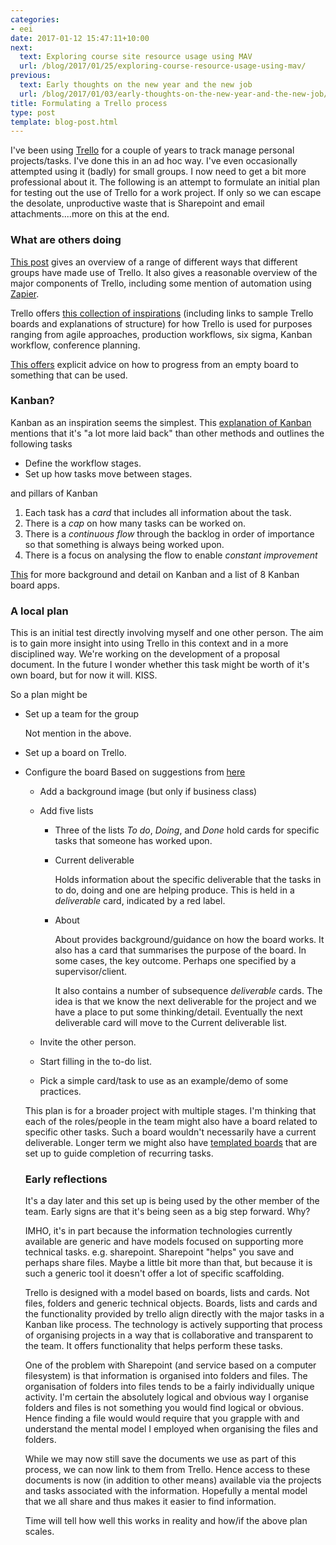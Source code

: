 ```yaml
---
categories:
- eei
date: 2017-01-12 15:47:11+10:00
next:
  text: Exploring course site resource usage using MAV
  url: /blog/2017/01/25/exploring-course-resource-usage-using-mav/
previous:
  text: Early thoughts on the new year and the new job
  url: /blog/2017/01/03/early-thoughts-on-the-new-year-and-the-new-job/
title: Formulating a Trello process
type: post
template: blog-post.html
---
```

I've been using [Trello](http://trello.com) for a couple of years to track manage personal projects/tasks. I've done this in an ad hoc way. I've even occasionally attempted using it (badly) for small groups. I now need to get a bit more professional about it. The following is an attempt to formulate an initial plan for testing out the use of Trello for a work project. If only so we can escape the desolate, unproductive waste that is Sharepoint and email attachments....more on this at the end.

### What are others doing

[This post](https://wpcurve.com/trello-for-project-management/) gives an overview of a range of different ways that different groups have made use of Trello. It also gives a reasonable overview of the major components of Trello, including some mention of automation using [Zapier](https://zapier.com/).

Trello offers [this collection of inspirations](https://trello.com/inspiration/project-management) (including links to sample Trello boards and explanations of structure) for how Trello is used for purposes ranging from agile approaches, production workflows, six sigma, Kanban workflow, conference planning.

[This offers](http://blog.trello.com/trello-board-best-practices) explicit advice on how to progress from an empty board to something that can be used.

### Kanban?

Kanban as an inspiration seems the simplest. This [explanation of Kanban](https://zapier.com/learn/project-management/project-management-systems/#kanban) mentions that it's "a lot more laid back" than other methods and outlines the following tasks

- Define the workflow stages.
- Set up how tasks move between stages.

and pillars of Kanban

1. Each task has a _card_ that includes all information about the task.
2. There is a _cap_ on how many tasks can be worked on.
3. There is a _continuous flow_ through the backlog in order of importance so that something is always being worked upon.
4. There is a focus on analysing the flow to enable _constant improvement_

[This](https://zapier.com/learn/project-management/kanban-board/) for more background and detail on Kanban and a list of 8 Kanban board apps.

### A local plan

This is an initial test directly involving myself and one other person. The aim is to gain more insight into using Trello in this context and in a more disciplined way. We're working on the development of a proposal document. In the future I wonder whether this task might be worth of it's own board, but for now it will. KISS.

So a plan might be

- Set up a team for the group
    
    Not mention in the above.
    
- Set up a board on Trello.
- Configure the board Based on suggestions from [here](http://blog.trello.com/trello-board-best-practices)
    
    - Add a background image (but only if business class)
    - Add five lists
        - Three of the lists _To do_, _Doing_, and _Done_ hold cards for specific tasks that someone has worked upon.
        - Current deliverable
            
            Holds information about the specific deliverable that the tasks in to do, doing and one are helping produce. This is held in a _deliverable_ card, indicated by a red label.
            
        - About
            
            About provides background/guidance on how the board works. It also has a card that summarises the purpose of the board. In some cases, the key outcome. Perhaps one specified by a supervisor/client.
            
            It also contains a number of subsequence _deliverable_ cards. The idea is that we know the next deliverable for the project and we have a place to put some thinking/detail. Eventually the next deliverable card will move to the Current deliverable list.
            
    - Invite the other person.
    - Start filling in the to-do list.
    - Pick a simple card/task to use as an example/demo of some practices.
    
    This plan is for a broader project with multiple stages. I'm thinking that each of the roles/people in the team might also have a board related to specific other tasks. Such a board wouldn't necessarily have a current deliverable. Longer term we might also have [templated boards](http://help.trello.com/article/800-creating-templates-for-cards-lists-and-boards) that are set up to guide completion of recurring tasks.
    
    ### Early reflections
    
    It's a day later and this set up is being used by the other member of the team. Early signs are that it's being seen as a big step forward. Why?
    
    IMHO, it's in part because the information technologies currently available are generic and have models focused on supporting more technical tasks. e.g. sharepoint. Sharepoint "helps" you save and perhaps share files. Maybe a little bit more than that, but because it is such a generic tool it doesn't offer a lot of specific scaffolding.
    
    Trello is designed with a model based on boards, lists and cards. Not files, folders and generic technical objects. Boards, lists and cards and the functionality provided by trello align directly with the major tasks in a Kanban like process. The technology is actively supporting that process of organising projects in a way that is collaborative and transparent to the team. It offers functionality that helps perform these tasks.
    
    One of the problem with Sharepoint (and service based on a computer filesystem) is that information is organised into folders and files. The organisation of folders into files tends to be a fairly individually unique activity. I'm certain the absolutely logical and obvious way I organise folders and files is not something you would find logical or obvious. Hence finding a file would would require that you grapple with and understand the mental model I employed when organising the files and folders.
    
    While we may now still save the documents we use as part of this process, we can now link to them from Trello. Hence access to these documents is now (in addition to other means) available via the projects and tasks associated with the information. Hopefully a mental model that we all share and thus makes it easier to find information.
    
    Time will tell how well this works in reality and how/if the above plan scales.